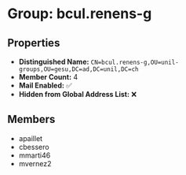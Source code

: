 # Group: bcul.renens-g

## Properties

- **Distinguished Name:** `CN=bcul.renens-g,OU=unil-groups,OU=gesu,DC=ad,DC=unil,DC=ch`
- **Member Count:** 4
- **Mail Enabled:** ✅
- **Hidden from Global Address List:** ❌

## Members

- apaillet
- cbessero
- mmarti46
- mvernez2
